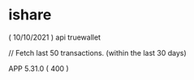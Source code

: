 # ishare
( 10/10/2021 ) api truewallet 

// Fetch last 50 transactions. (within the last 30 days)
 
APP 5.31.0 ( 400 )

